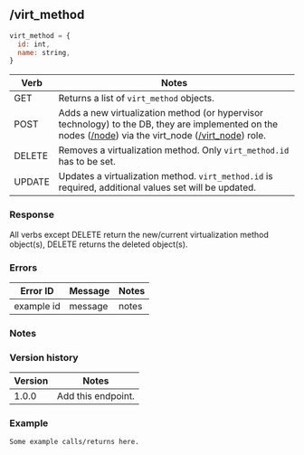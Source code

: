 ## /virt_method

```javascript
virt_method = {
  id: int,
  name: string,
}
```

| Verb | Notes |
|------|-------|
| GET  | Returns a list of `virt_method` objects. |
| POST | Adds a new virtualization method (or hypervisor technology) to the DB, they are implemented on the nodes ([/node](node.md)) via the virt_node ([/virt_node](virt_node.md)) role. |
| DELETE | Removes a virtualization method. Only `virt_method.id` has to be set. |
| UPDATE | Updates a virtualization method. `virt_method.id` is required, additional values set will be updated. |

### Response

All verbs except DELETE return the new/current virtualization method object(s), DELETE returns the deleted object(s).

### Errors

| Error ID | Message | Notes |
|----------|---------|-------|
| example id | message  | notes |

### Notes


### Version history

| Version | Notes |
|---------|-------|
| 1.0.0 | Add this endpoint. |

### Example

```
Some example calls/returns here.
```

